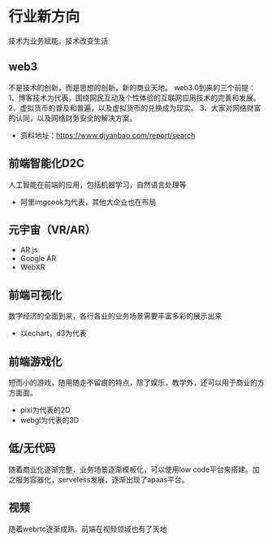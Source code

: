 # 行业新方向
技术为业务赋能，技术改变生活

## web3
不是技术的创新，而是思想的创新，新的商业天地。
web3.0到来的三个前提：
1、博客技术为代表，围绕网民互动及个性体验的互联网应用技术的完善和发展。
2、虚拟货币的普及和普遍，以及虚拟货币的兑换成为现实。
3、大家对网络财富的认同，以及网络财务安全的解决方案。
- 资料地址：https://www.djyanbao.com/report/search

## 前端智能化D2C
人工智能在前端的应用，包括机器学习，自然语言处理等
- 阿里imgcook为代表，其他大企业也在布局

## 元宇宙（VR/AR）
- AR.js
- Google AR
- WebXR

## 前端可视化

数字经济的全面到来，各行各业的业务场景需要丰富多彩的展示出来
- 以echart，d3为代表

##  前端游戏化

短而小的游戏，随用随走不留痕的特点，除了娱乐，教学外，还可以用于商业的方方面面。
- pixi为代表的2D
- webgl为代表的3D

## 低/无代码
随着商业化逐渐完整，业务场景逐渐模板化，可以使用low code平台来搭建。加之服务容器化，serveless发展，逐渐出现了apaas平台。


## 视频

随着webrtc逐渐成熟，前端在视频领域也有了天地


